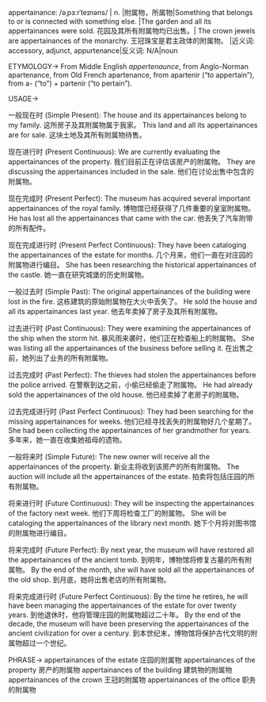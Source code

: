 appertainance: /əˌpɜːrˈteɪnəns/ | n. |附属物，所属物|Something that belongs to or is connected with something else. |The garden and all its appertainances were sold. 花园及其所有附属物均已出售。| The crown jewels are appertainances of the monarchy.  王冠珠宝是君主政体的附属物。 |近义词: accessory, adjunct, appurtenance|反义词: N/A|noun


ETYMOLOGY->
From Middle English *appertenaunce*, from Anglo-Norman apartenance, from Old French apartenance, from apartenir (“to appertain”), from a- (“to”) + partenir (“to pertain”).

USAGE->

一般现在时 (Simple Present):
The house and its appertainances belong to my family. 这所房子及其附属物属于我家。
This land and all its appertainances are for sale.  这块土地及其所有附属物待售。


现在进行时 (Present Continuous):
We are currently evaluating the appertainances of the property. 我们目前正在评估该房产的附属物。
They are discussing the appertainances included in the sale. 他们在讨论出售中包含的附属物。


现在完成时 (Present Perfect):
The museum has acquired several important appertainances of the royal family. 博物馆已经获得了几件重要的皇室附属物。
He has lost all the appertainances that came with the car. 他丢失了汽车附带的所有配件。


现在完成进行时 (Present Perfect Continuous):
They have been cataloging the appertainances of the estate for months. 几个月来，他们一直在对庄园的附属物进行编目。
She has been researching the historical appertainances of the castle. 她一直在研究城堡的历史附属物。


一般过去时 (Simple Past):
The original appertainances of the building were lost in the fire.  这栋建筑的原始附属物在大火中丢失了。
He sold the house and all its appertainances last year. 他去年卖掉了房子及其所有附属物。


过去进行时 (Past Continuous):
They were examining the appertainances of the ship when the storm hit. 暴风雨来袭时，他们正在检查船上的附属物。
She was listing all the appertainances of the business before selling it.  在出售之前，她列出了业务的所有附属物。


过去完成时 (Past Perfect):
The thieves had stolen the appertainances before the police arrived. 在警察到达之前，小偷已经偷走了附属物。
He had already sold the appertainances of the old house. 他已经卖掉了老房子的附属物。


过去完成进行时 (Past Perfect Continuous):
They had been searching for the missing appertainances for weeks.  他们已经寻找丢失的附属物好几个星期了。
She had been collecting the appertainances of her grandmother for years. 多年来，她一直在收集她祖母的遗物。


一般将来时 (Simple Future):
The new owner will receive all the appertainances of the property. 新业主将收到该房产的所有附属物。
The auction will include all the appertainances of the estate.  拍卖将包括庄园的所有附属物。


将来进行时 (Future Continuous):
They will be inspecting the appertainances of the factory next week.  他们下周将检查工厂的附属物。
She will be cataloging the appertainances of the library next month.  她下个月将对图书馆的附属物进行编目。


将来完成时 (Future Perfect):
By next year, the museum will have restored all the appertainances of the ancient tomb. 到明年，博物馆将修复古墓的所有附属物。
By the end of the month, she will have sold all the appertainances of the old shop. 到月底，她将出售老店的所有附属物。


将来完成进行时 (Future Perfect Continuous):
By the time he retires, he will have been managing the appertainances of the estate for over twenty years. 到他退休时，他将管理庄园的附属物超过二十年。
By the end of the decade, the museum will have been preserving the appertainances of the ancient civilization for over a century. 到本世纪末，博物馆将保护古代文明的附属物超过一个世纪。



PHRASE->
appertainances of the estate  庄园的附属物
appertainances of the property 房产的附属物
appertainances of the building 建筑物的附属物
appertainances of the crown 王冠的附属物
appertainances of the office 职务的附属物
